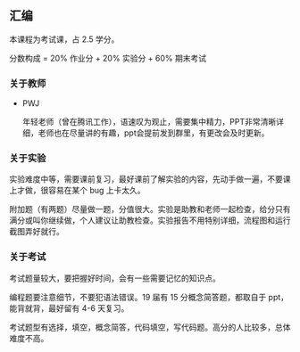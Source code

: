 ## 汇编

本课程为考试课，占 2.5 学分。

分数构成 = 20% 作业分 + 20% 实验分 + 60% 期末考试

### 关于教师

- PWJ

  年轻老师（曾在腾讯工作），语速叹为观止，需要集中精力，PPT非常清晰详细，老师也在尽量讲的有趣，ppt会提前发到群里，有更改会及时更新。

### 关于实验

实验难度中等，需要课前复习，最好课前了解实验的内容，先动手做一遍，不要课上才做，很容易在某个 bug 上卡太久。

附加题（有两题）尽量做一题，分值很大。实验是助教和老师一起检查，给分只有满分或叫你继续做，个人建议让助教检查。实验报告不用特别详细，流程图和运行截图弄好就行。

### 关于考试

考试题量较大，要把握好时间，会有一些需要记忆的知识点。

编程题要注意细节，不要犯语法错误。19 届有 15 分概念简答题，都取自于 ppt，能背就背，最好留有 4-6 天复习。

考试题型有选择，填空，概念简答，代码填空，写代码题。高分的人比较多，总体难度不高。


